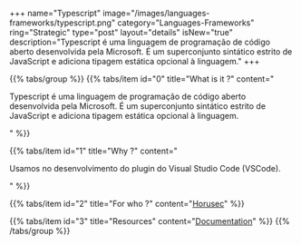 +++
name="Typescript"
image="/images/languages-frameworks/typescript.png"
category="Languages-Frameworks"
ring="Strategic"
type="post"
layout="details"
isNew="true"
description="Typescript é uma linguagem de programação de código aberto desenvolvida pela Microsoft. É um superconjunto sintático estrito de JavaScript e adiciona tipagem estática opcional à linguagem."
+++

{{% tabs/group %}}
  {{% tabs/item id="0" title="What is it ?" content="<p>Typescript é uma linguagem de programação de código aberto desenvolvida pela Microsoft. É um superconjunto sintático estrito de JavaScript e adiciona tipagem estática opcional à linguagem.</p>" %}}
  
  {{% tabs/item id="1" title="Why ?" content="<p>Usamos no desenvolvimento do plugin do Visual Studio Code (VSCode).

</p>" %}}
  
  {{% tabs/item id="2" title="For who ?" content="<a href='https://horusec.io/site/'>Horusec</a>" %}}

  {{% tabs/item id="3" title="Resources" content="<a href='https://www.typescriptlang.org/'>Documentation</a>" %}}
{{% /tabs/group %}}